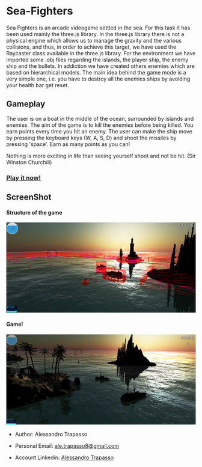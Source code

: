 # Sea-Fighters
Sea Fighters is an arcade videogame settled in the sea. For this task it has been used mainly the
three.js library. In the three.js library there is not a physical engine which allows us to manage
the gravity and the various collisions, and thus, in order to achieve this target, we have used the
Raycaster class available in the three.js library. For the environment we have imported some .obj
files regarding the islands, the player ship, the enemy ship and the bullets. In addiction we have
created others enemies which are based on hierarchical models. The main idea behind the game
mode is a very simple one, i.e. you have to destroy all the enemies ships by avoiding your health
bar get reset.

## Gameplay
The user is on a boat in the middle of the ocean, surrounded by islands and enemies. The aim of the game is to kill the enemies before being killed. You earn points every time you hit an enemy. The user can make the ship move by pressing the keyboard keys (W, A, S, D) and shoot the missiles by pressing 'space'.
Earn as many points as you can!

Nothing is more exciting in life than seeing yourself shoot and not be hit.
(Sir Winston Churchill)
### [Play it now!](https://sea-fighters.github.io/Sea-Fighters/)

## ScreenShot
#### Structure of the game
![alt text](https://github.com/Sea-Fighters/Sea-Fighters/blob/master/Screenshot/4.png "Screenshot, skeleton of the game")
#### Game!
![alt text](https://github.com/Sea-Fighters/Sea-Fighters/blob/master/Screenshot/6.png "Screenshot Game")

* Author: Alessandro Trapasso

* Personal Email: ale.trapasso8@gmail.com

* Account Linkedin: [Alessandro Trapasso](https://sea-fighters.github.io/Sea-Fighters/)
